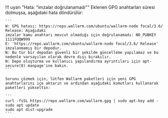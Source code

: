 !!! uyarı "Hata: "imzalar doğrulanamadı""
    Eklenen GPG anahtarları süresi dolmuşsa, aşağıdaki hata döndürülür:

    ```
    W: GPG hatası: https://repo.wallarm.com/ubuntu/wallarm-node focal/3.6/ Release: Aşağıdaki
    imzalar kamu anahtarı mevcut olmadığı için doğrulanamadı: NO_PUBKEY 1111FQQW999
    E: 'https://repo.wallarm.com/ubuntu/wallarm-node focal/3.6/ Release' imzalanmamış bir depodur.
    N: Bu tür bir depodan güvenli bir şekilde güncelleme yapılamaz ve bu nedenle varsayılan olarak devre dışı bırakılır.
    N: Depo oluşturma ve kullanıcı yapılandırma ayrıntıları için apt-secure(8) manpage'ine bakın.
    ```

    Sorunu çözmek için, lütfen Wallarm paketleri için yeni GPG anahtarlarını içe aktarın ve ardından aşağıdaki komutları kullanarak paketleri yükseltin:

    ```
    curl -fsSL https://repo.wallarm.com/wallarm.gpg | sudo apt-key add -
    sudo apt update
    sudo apt dist-upgrade
    ```